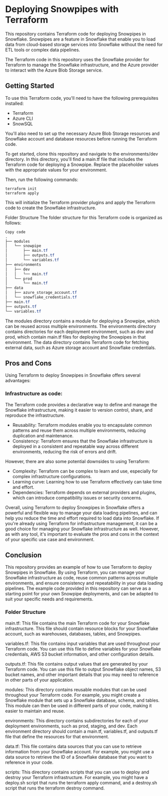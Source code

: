 # Deploying Snowpipes with Terraform
This repository contains Terraform code for deploying Snowpipes in Snowflake. Snowpipes are a feature in Snowflake that enable you to load data from cloud-based storage services into Snowflake without the need for ETL tools or complex data pipelines.

The Terraform code in this repository uses the Snowflake provider for Terraform to manage the Snowflake infrastructure, and the Azure provider to interact with the Azure Blob Storage service.

## Getting Started
To use this Terraform code, you'll need to have the following prerequisites installed:
- Terraform
- Azure CLI
- SnowSQL

You'll also need to set up the necessary Azure Blob Storage resources and Snowflake account and database resources before running the Terraform code.

To get started, clone this repository and navigate to the environments/dev directory. In this directory, you'll find a main.tf file that includes the Terraform code for deploying a Snowpipe. Replace the placeholder values with the appropriate values for your environment.

Then, run the following commands:

```
terraform init
terraform apply
```

This will initialize the Terraform provider plugins and apply the Terraform code to create the Snowflake infrastructure.

Folder Structure
The folder structure for this Terraform code is organized as follows:

```css
Copy code
.
├── modules
│   └── snowpipe
│       ├── main.tf
│       ├── outputs.tf
│       └── variables.tf
├── environments
│   ├── dev
│   │   └── main.tf
│   └── prod
│       └── main.tf
├── data
│   ├── azure_storage_account.tf
│   └── snowflake_credentials.tf
├── main.tf
├── outputs.tf
└── variables.tf
```

The modules directory contains a module for deploying a Snowpipe, which can be reused across multiple environments. The environments directory contains directories for each deployment environment, such as dev and prod, which contain main.tf files for deploying the Snowpipes in that environment. The data directory contains Terraform code for fetching external data, such as Azure storage account and Snowflake credentials.

## Pros and Cons
Using Terraform to deploy Snowpipes in Snowflake offers several advantages:

### Infrastructure as code: 
The Terraform code provides a declarative way to define and manage the Snowflake infrastructure, making it easier to version control, share, and reproduce the infrastructure.
- Reusability: Terraform modules enable you to encapsulate common patterns and reuse them across multiple environments, reducing duplication and maintenance.
- Consistency: Terraform ensures that the Snowflake infrastructure is deployed in a consistent and repeatable way across different environments, reducing the risk of errors and drift.

However, there are also some potential downsides to using Terraform:

- Complexity: Terraform can be complex to learn and use, especially for complex infrastructure configurations.
- Learning curve: Learning how to use Terraform effectively can take time and effort.
- Dependencies: Terraform depends on external providers and plugins, which can introduce compatibility issues or security concerns.

Overall, using Terraform to deploy Snowpipes in Snowflake offers a powerful and flexible way to manage your data loading pipelines, and can help you reduce the time and effort required to load data into Snowflake. If you're already using Terraform for infrastructure management, it can be a good choice for managing your Snowflake infrastructure as well. However, as with any tool, it's important to evaluate the pros and cons in the context of your specific use case and environment.

## Conclusion
This repository provides an example of how to use Terraform to deploy Snowpipes in Snowflake. By using Terraform, you can manage your Snowflake infrastructure as code, reuse common patterns across multiple environments, and ensure consistency and repeatability in your data loading pipelines. The example code provided in this repository can serve as a starting point for your own Snowpipe deployments, and can be adapted to suit your specific needs and requirements.

### Folder Structure

main.tf: This file contains the main Terraform code for your Snowflake infrastructure. This file should contain resource blocks for your Snowflake account, such as warehouses, databases, tables, and Snowpipes.

variables.tf: This file contains input variables that are used throughout your Terraform code. You can use this file to define variables for your Snowflake credentials, AWS S3 bucket information, and other configuration details.

outputs.tf: This file contains output values that are generated by your Terraform code. You can use this file to output Snowflake object names, S3 bucket names, and other important details that you may need to reference in other parts of your application.

modules: This directory contains reusable modules that can be used throughout your Terraform code. For example, you might create a Snowflake module that sets up a Snowflake database, schema, and tables. This module can then be used in different parts of your code, making it easier to maintain and reuse.

environments: This directory contains subdirectories for each of your deployment environments, such as prod, staging, and dev. Each environment directory should contain a main.tf, variables.tf, and outputs.tf file that define the resources for that environment.

data.tf: This file contains data sources that you can use to retrieve information from your Snowflake account. For example, you might use a data source to retrieve the ID of a Snowflake database that you want to reference in your code.

scripts: This directory contains scripts that you can use to deploy and destroy your Terraform infrastructure. For example, you might have a deploy.sh script that runs the terraform apply command, and a destroy.sh script that runs the terraform destroy command.